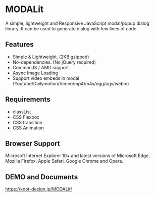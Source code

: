 # MODALit
A simple, lightweight and Responsive JavaScript modal/popup dialog library.
It can be used to generate dialog with few lines of code.
 
## Features
- Simple & Lightweight. (2KB gzipped)
- No-dependencies. (No jQuery required)
- CommonJS / AMD support.
- Async Image Loading
- Support video embeds in modal (Youtube/Dailymotion/Vimeo/mp4/m4v/ogg/ogv/webm)

## Requirements
- classList
- CSS Flexbox
- CSS transition
- CSS Animation

## Browser Support
Microsoft Internet Explorer 10+ and latest versions of Microsoft Edge, Mozilla Firefox, Apple Safari, Google Chrome and Opera.

## DEMO and Documents
https://knot-design.jp/MODALit/

